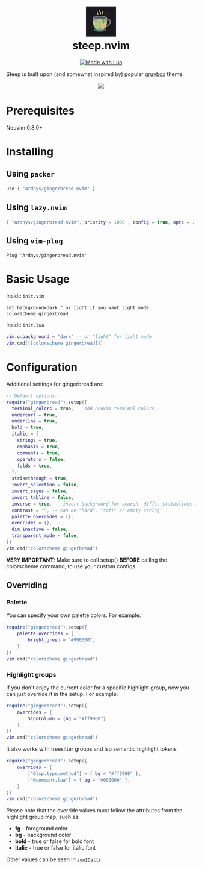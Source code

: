 <div align="center">
      <h1> <img src="https://github.com/Ardnys/gingerbread.nvim/blob/main/images/steep_logo_glass_gpt.png" width="80px"><br/>steep.nvim</h1>
     </div>
<p align="center"> 
      <a href="#"><img alt="Made with Lua" src="https://img.shields.io/badge/Made%20with%20Lua-blueviolet.svg?style=for-the-badge&logo=lua" style="vertical-align:center" /></a>
</p>

Steep is built upon (and somewhat inspired by) popular [gruvbox](https://github.com/ellisonleao/gruvbox.nvim) theme.

<p align="center">
    <img src="https://i.postimg.cc/fy3tnGFt/gingerbread-themes.png" />
</p>

# Prerequisites

Neovim 0.8.0+

# Installing

## Using `packer`

```lua
use { "Ardnys/gingerbread.nvim" }
```

## Using `lazy.nvim`

```lua
{ "Ardnys/gingerbread.nvim", priority = 1000 , config = true, opts = ...}
```

## Using `vim-plug`

```vim
Plug 'Ardnys/gingerbread.nvim'
```

# Basic Usage

Inside `init.vim`

```vim
set background=dark " or light if you want light mode
colorscheme gingerbread
```

Inside `init.lua`

```lua
vim.o.background = "dark" -- or "light" for light mode
vim.cmd([[colorscheme gingerbread]])
```

# Configuration

Additional settings for gingerbread are:

```lua
-- Default options:
require("gingerbread").setup({
  terminal_colors = true, -- add neovim terminal colors
  undercurl = true,
  underline = true,
  bold = true,
  italic = {
    strings = true,
    emphasis = true,
    comments = true,
    operators = false,
    folds = true,
  },
  strikethrough = true,
  invert_selection = false,
  invert_signs = false,
  invert_tabline = false,
  inverse = true, -- invert background for search, diffs, statuslines and errors
  contrast = "", -- can be "hard", "soft" or empty string
  palette_overrides = {},
  overrides = {},
  dim_inactive = false,
  transparent_mode = false,
})
vim.cmd("colorscheme gingerbread")
```

**VERY IMPORTANT**: Make sure to call setup() **BEFORE** calling the colorscheme command, to use your custom configs

## Overriding

### Palette

You can specify your own palette colors. For example:

```lua
require("gingerbread").setup({
    palette_overrides = {
        bright_green = "#990000",
    }
})
vim.cmd("colorscheme gingerbread")
```

### Highlight groups

If you don't enjoy the current color for a specific highlight group, now you can just override it in the setup. For
example:

```lua
require("gingerbread").setup({
    overrides = {
        SignColumn = {bg = "#ff9900"}
    }
})
vim.cmd("colorscheme gingerbread")
```

It also works with treesitter groups and lsp semantic highlight tokens

```lua
require("gingerbread").setup({
    overrides = {
        ["@lsp.type.method"] = { bg = "#ff9900" },
        ["@comment.lua"] = { bg = "#000000" },
    }
})
vim.cmd("colorscheme gingerbread")
```

Please note that the override values must follow the attributes from the highlight group map, such as:

- **fg** - foreground color
- **bg** - background color
- **bold** - true or false for bold font
- **italic** - true or false for italic font

Other values can be seen in [`synIDattr`](<https://neovim.io/doc/user/builtin.html#synIDattr()>)
